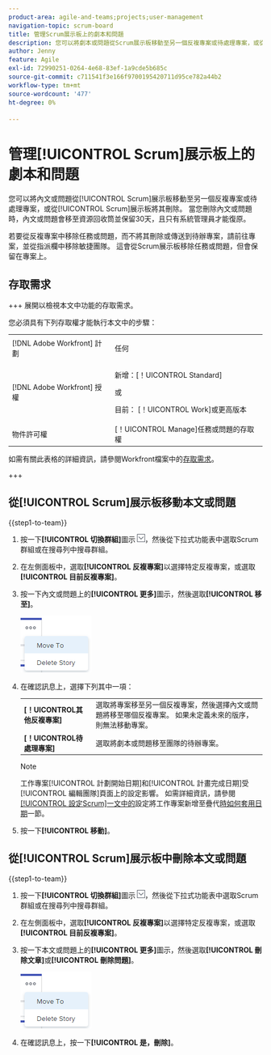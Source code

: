 ```yaml
---
product-area: agile-and-teams;projects;user-management
navigation-topic: scrum-board
title: 管理Scrum展示板上的劇本和問題
description: 您可以將劇本或問題從Scrum展示板移動至另一個反複專案或待處理專案，或從Scrum展示板將其刪除。 當您刪除內文或問題時，內文或問題會移至資源回收筒並保留30天，且只有系統管理員才能復原。
author: Jenny
feature: Agile
exl-id: 72990251-0264-4e68-83ef-1a9cde5b685c
source-git-commit: c711541f3e166f9700195420711d95ce782a44b2
workflow-type: tm+mt
source-wordcount: '477'
ht-degree: 0%

---
```


# 管理[!UICONTROL Scrum]展示板上的劇本和問題

您可以將內文或問題從[!UICONTROL Scrum]展示板移動至另一個反複專案或待處理專案，或從[!UICONTROL Scrum]展示板將其刪除。 當您刪除內文或問題時，內文或問題會移至資源回收筒並保留30天，且只有系統管理員才能復原。

若要從反複專案中移除任務或問題，而不將其刪除或傳送到待辦專案，請前往專案，並從指派欄中移除敏捷團隊。 這會從Scrum展示板移除任務或問題，但會保留在專案上。

## 存取需求

+++ 展開以檢視本文中功能的存取需求。

您必須具有下列存取權才能執行本文中的步驟：

<table style="table-layout:auto"> 
 <tbody> 
  <tr> 
   <td role="rowheader">[!DNL Adobe Workfront] 計劃</td> 
   <td> <p>任何</p> </td> 
  </tr> 
  <tr> 
   <td role="rowheader">[!DNL Adobe Workfront] 授權</td> 
   <td> <p>新增：[！UICONTROL Standard]</p> 
   或
   <p>目前： [！UICONTROL Work]或更高版本</p> </td> 
  </tr>
   <tr> 
   <td role="rowheader">物件許可權</td> 
   <td>[！UICONTROL Manage]任務或問題的存取權 </td> 
  </tr>
 </tbody> 
</table>

如需有關此表格的詳細資訊，請參閱Workfront檔案中的[存取需求](/help/quicksilver/administration-and-setup/add-users/access-levels-and-object-permissions/access-level-requirements-in-documentation.md)。

+++

## 從[!UICONTROL Scrum]展示板移動本文或問題

{{step1-to-team}}

1. 按一下&#x200B;**[!UICONTROL 切換群組]**&#x200B;圖示![切換群組圖示](assets/switch-team-icon.png)，然後從下拉式功能表中選取Scrum群組或在搜尋列中搜尋群組。
1. 在左側面板中，選取&#x200B;**[!UICONTROL 反複專案]**&#x200B;以選擇特定反複專案，或選取&#x200B;**[!UICONTROL 目前反複專案]**。
1. 按一下內文或問題上的&#x200B;**[!UICONTROL 更多]**&#x200B;圖示，然後選取&#x200B;**[!UICONTROL 移至]**。

   ![從Scrum展示板刪除或移動劇本](assets/scrum-delete-move-story.png)

1. 在確認訊息上，選擇下列其中一項：

   <table style="table-layout:auto">
    <tr>
        <td><strong>[！UICONTROL其他反複專案]</strong></td>
        <td>選取將專案移至另一個反複專案，然後選擇內文或問題將移至哪個反複專案。 如果未定義未來的版序，則無法移動專案。</td>
    </tr>
    <tr>
        <td><strong>[！UICONTROL待處理專案]</strong></td>
        <td>選取將劇本或問題移至團隊的待辦專案。</td>
    </tr>
   </table>

   >[!NOTE]
   >
   >工作專案[!UICONTROL 計劃開始日期]和[!UICONTROL 計畫完成日期]受[!UICONTROL 編輯團隊]頁面上的設定影響。 如需詳細資訊，請參閱[[!UICONTROL 設定Scrum]一文中的](../../../agile/get-started-with-agile-in-workfront/configure-scrum.md#configur5)設定將工作專案新增至疊代[時如何套用日期](../../../agile/get-started-with-agile-in-workfront/configure-scrum.md)一節。

1. 按一下&#x200B;**[!UICONTROL 移動]**。

## 從[!UICONTROL Scrum]展示板中刪除本文或問題

{{step1-to-team}}

1. 按一下&#x200B;**[!UICONTROL 切換群組]**&#x200B;圖示![切換群組圖示](assets/switch-team-icon.png)，然後從下拉式功能表中選取Scrum群組或在搜尋列中搜尋群組。
1. 在左側面板中，選取&#x200B;**[!UICONTROL 反複專案]**&#x200B;以選擇特定反複專案，或選取&#x200B;**[!UICONTROL 目前反複專案]**。
1. 按一下本文或問題上的&#x200B;**[!UICONTROL 更多]**&#x200B;圖示，然後選取&#x200B;**[!UICONTROL 刪除文章]**&#x200B;或&#x200B;**[!UICONTROL 刪除問題]**。

   ![從Scrum展示板刪除或移動劇本](assets/scrum-delete-move-story.png)

1. 在確認訊息上，按一下&#x200B;**[!UICONTROL 是，刪除]**。
